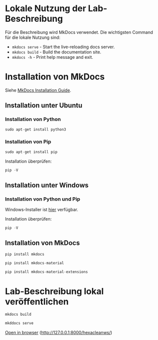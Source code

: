 # Lokale Nutzung der Lab-Beschreibung

Für die Beschreibung wird MkDocs verwendet.
Die wichtigsten Command für die lokale Nutzung sind:

* `mkdocs serve` - Start the live-reloading docs server.
* `mkdocs build` - Build the documentation site.
* `mkdocs -h` - Print help message and exit.

# Installation von MkDocs

Siehe [MkDocs Installation Guide](https://www.mkdocs.org/user-guide/installation/).

## Installation unter Ubuntu

### Installation von Python

```java
sudo apt-get install python3
```

### Installation von Pip

```java
sudo apt-get install pip
```

Installation überprüfen:

```java
pip -V
```

## Installation unter Windows

### Installation von Python und Pip

Windows-Installer ist [hier](https://www.python.org/downloads/release/python-3113/) verfügbar.

Installation überprüfen:

```java
pip -V
```

## Installation von MkDocs

```java
pip install mkdocs
```

```java
pip install mkdocs-material
```

```java
pip install mkdocs-material-extensions
```

# Lab-Beschreibung lokal veröffentlichen

```java
mkdocs build
```

```java
mkddocs serve
```

[Open in browser](http://127.0.0.1:8000/hexacleanws/) (http://127.0.0.1:8000/hexacleanws/)